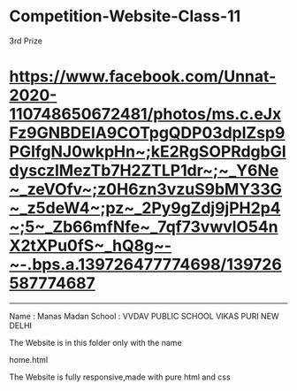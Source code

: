 # Competition-Website-Class-11

3rd Prize

# https://www.facebook.com/Unnat-2020-110748650672481/photos/ms.c.eJxFz9GNBDEIA9COTpgQDP03dpIZsp9PGIfgNJ0wkpHn~;kE2RgSOPRdgbGIdysczlMezTb7H2ZTLP1dr~;~_Y6Ne~_zeVOfv~;z0H6zn3vzuS9bMY33G~_z5deW4~;pz~_2Py9gZdj9jPH2p4~;5~_Zb66mfNfe~_7qf73vwvlO54nX2tXPu0fS~_hQ8g~-~-.bps.a.139726477774698/139726587774687

---

Name : Manas Madan
School : VVDAV PUBLIC SCHOOL VIKAS PURI NEW DELHI

The Website is in this folder only with the name

home.html

The Website is fully responsive,made with pure html and css
